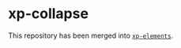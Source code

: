 # xp-collapse

This repository has been merged into [`xp-elements`](https://github.com/expandjs/xp-elements).